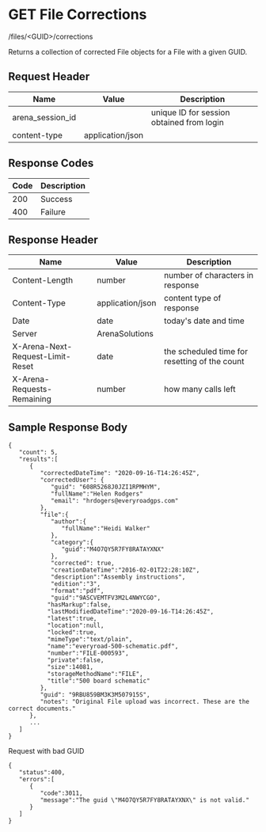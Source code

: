 # GET File Corrections
/files/&lt;GUID&gt;/corrections

Returns a collection of corrected  File objects for a File with a given GUID. 

## Request Header

| Name  | Value  | Description  |
|  --- |  --- |  --- | 
| arena_session_id  |   | unique ID for session obtained from login  |
| content-type  | application/json  |   |

## Response Codes

| Code  | Description  |
|  --- |  --- | 
| 200  | Success  |
| 400  | Failure  |

## Response Header

| Name  | Value  | Description  |
|  --- |  --- |  --- | 
| Content-Length  | number  | number of characters in response  |
| Content-Type  | application/json  | content type of response  |
| Date  | date  | today's date and time  |
| Server  | ArenaSolutions  |   |
| X-Arena-Next-Request-Limit-Reset   | date  | the scheduled time for resetting of the count  |
| X-Arena-Requests-Remaining   | number  | how many calls left  |

## Sample Response Body
```
{  
   "count": 5,
   "results":[  
      {  
         "correctedDateTime": "2020-09-16-T14:26:45Z",
         "correctedUser": {
            "guid": "608R5268J0JZI1RPMHYM",  
            "fullName":"Helen Rodgers"
            "email": "hrdogers@everyroadgps.com"
         },
         "file":{
            "author":{  
               "fullName":"Heidi Walker"
            },
            "category":{  
               "guid":"M4O7QY5R7FY8RATAYXNX"
            },
            "corrected": true,
            "creationDateTime":"2016-02-01T22:28:10Z",
            "description":"Assembly instructions",
            "edition":"3",
            "format":"pdf",
            "guid":"9ASCVEMTFV3M2L4NWYCGO",
           "hasMarkup":false,
           "lastModifiedDateTime":"2020-09-16-T14:26:45Z",
           "latest":true,
           "location":null,
           "locked":true,
           "mimeType":"text/plain",
           "name":"everyroad-500-schematic.pdf",
           "number":"FILE-000593",
           "private":false,
           "size":14081,
           "storageMethodName":"FILE",
           "title":"500 board schematic"
         },
         "guid": "9RBU859BM3K3M507915S",
         "notes": "Original File upload was incorrect. These are the correct documents."
      },
      ...
   ]
}
```
Request with bad GUID

```
{  
   "status":400,
   "errors":[  
      {  
         "code":3011,
         "message":"The guid \"M4O7QY5R7FY8RATAYXNX\" is not valid."
      }
   ]
}
```
